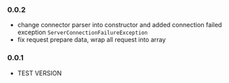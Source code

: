

### 0.0.2
- change connector parser into constructor and added connection failed exception `ServerConnectionFailureException`
- fix request prepare data, wrap all request into array

### 0.0.1
- TEST VERSION